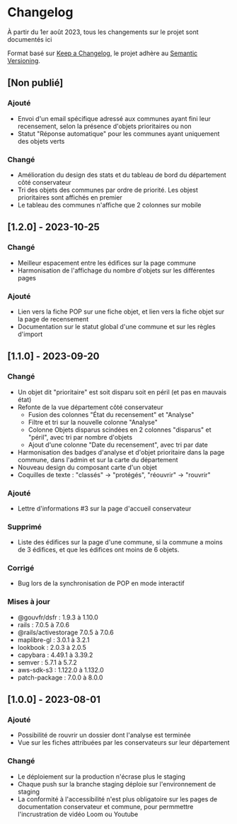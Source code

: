 # Changelog

À partir du 1er août 2023, tous les changements sur le projet sont documentés ici

Format basé sur [Keep a Changelog](https://keepachangelog.com/en/1.0.0/),
le projet adhère au [Semantic Versioning](https://semver.org/spec/v2.0.0.html).

## [Non publié]

### Ajouté
- Envoi d'un email spécifique adressé aux communes ayant fini leur recensement, selon la présence d'objets prioritaires ou non
- Statut "Réponse automatique" pour les communes ayant uniquement des objets verts

### Changé
- Amélioration du design des stats et du tableau de bord du département côté conservateur
- Tri des objets des communes par ordre de priorité. Les objest prioritaires sont affichés en premier
- Le tableau des communes n'affiche que 2 colonnes sur mobile

## [1.2.0] - 2023-10-25

### Changé
- Meilleur espacement entre les édifices sur la page commune
- Harmonisation de l'affichage du nombre d'objets sur les différentes pages

### Ajouté
- Lien vers la fiche POP sur une fiche objet, et lien vers la fiche objet sur la page de recensement
- Documentation sur le statut global d'une commune et sur les règles d'import

## [1.1.0] - 2023-09-20

### Changé
- Un objet dit "prioritaire" est soit disparu soit en péril (et pas en mauvais état)
- Refonte de la vue département côté conservateur
  - Fusion des colonnes "État du recensement" et "Analyse"
  - Filtre et tri sur la nouvelle colonne "Analyse"
  - Colonne Objets disparus scindées en 2 colonnes "disparus" et "péril", avec tri par nombre d'objets
  - Ajout d'une colonne "Date du recensement", avec tri par date
- Harmonisation des badges d'analyse et d'objet prioritaire dans la page commune, dans l'admin et sur la carte du département
- Nouveau design du composant carte d'un objet
- Coquilles de texte : "classés" -> "protégés", "réouvrir" -> "rouvrir"

### Ajouté
- Lettre d'informations #3 sur la page d'accueil conservateur

### Supprimé
- Liste des édifices sur la page d'une commune, si la commune a moins de 3 édifices, et que les édifices ont moins de 6 objets. 

### Corrigé
- Bug lors de la synchronisation de POP en mode interactif

### Mises à jour
- @gouvfr/dsfr : 1.9.3 à 1.10.0
- rails : 7.0.5 à 7.0.6
- @rails/activestorage 7.0.5 à 7.0.6
- maplibre-gl : 3.0.1 à 3.2.1
- lookbook : 2.0.3 à 2.0.5
- capybara : 4.49.1 à 3.39.2
- semver : 5.7.1 à 5.7.2
- aws-sdk-s3 : 1.122.0 à 1.132.0
- patch-package : 7.0.0 à 8.0.0

## [1.0.0] - 2023-08-01

### Ajouté

- Possibilité de rouvrir un dossier dont l'analyse est terminée
- Vue sur les fiches attribuées par les conservateurs sur leur département

### Changé

- Le déploiement sur la production n'écrase plus le staging
- Chaque push sur la branche staging déploie sur l'environnement de staging
- La conformité à l'accessibilité n'est plus obligatoire sur les pages de documentation conservateur et commune, pour permmettre l'incrustration de vidéo Loom ou Youtube
